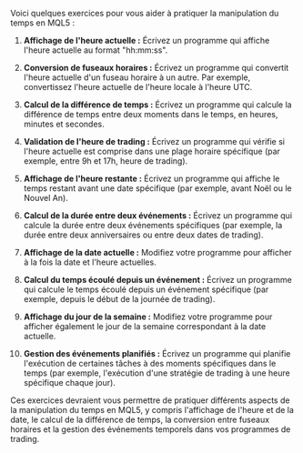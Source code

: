 Voici quelques exercices pour vous aider à pratiquer la manipulation du temps en MQL5 :

1. **Affichage de l'heure actuelle :**
   Écrivez un programme qui affiche l'heure actuelle au format "hh:mm:ss".

2. **Conversion de fuseaux horaires :**
   Écrivez un programme qui convertit l'heure actuelle d'un fuseau horaire à un autre. Par exemple, convertissez l'heure actuelle de l'heure locale à l'heure UTC.

3. **Calcul de la différence de temps :**
   Écrivez un programme qui calcule la différence de temps entre deux moments dans le temps, en heures, minutes et secondes.

4. **Validation de l'heure de trading :**
   Écrivez un programme qui vérifie si l'heure actuelle est comprise dans une plage horaire spécifique (par exemple, entre 9h et 17h, heure de trading).

5. **Affichage de l'heure restante :**
   Écrivez un programme qui affiche le temps restant avant une date spécifique (par exemple, avant Noël ou le Nouvel An).

6. **Calcul de la durée entre deux événements :**
   Écrivez un programme qui calcule la durée entre deux événements spécifiques (par exemple, la durée entre deux anniversaires ou entre deux dates de trading).

7. **Affichage de la date actuelle :**
   Modifiez votre programme pour afficher à la fois la date et l'heure actuelles.

8. **Calcul du temps écoulé depuis un événement :**
   Écrivez un programme qui calcule le temps écoulé depuis un événement spécifique (par exemple, depuis le début de la journée de trading).

9. **Affichage du jour de la semaine :**
   Modifiez votre programme pour afficher également le jour de la semaine correspondant à la date actuelle.

10. **Gestion des événements planifiés :**
    Écrivez un programme qui planifie l'exécution de certaines tâches à des moments spécifiques dans le temps (par exemple, l'exécution d'une stratégie de trading à une heure spécifique chaque jour).

Ces exercices devraient vous permettre de pratiquer différents aspects de la manipulation du temps en MQL5, y compris l'affichage de l'heure et de la date, le calcul de la différence de temps, la conversion entre fuseaux horaires et la gestion des événements temporels dans vos programmes de trading.